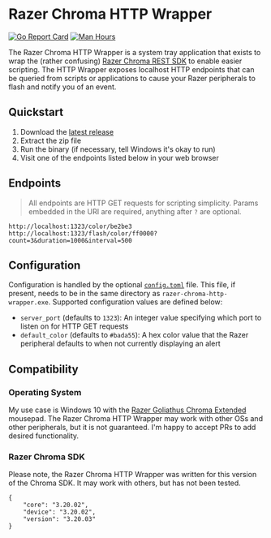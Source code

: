 # Razer Chroma HTTP Wrapper

[![Go Report Card](https://goreportcard.com/badge/github.com/jessemillar/razer-chroma-http-wrapper)](https://goreportcard.com/report/github.com/jessemillar/razer-chroma-http-wrapper) [![Man Hours](https://img.shields.io/endpoint?url=https%3A%2F%2Fmh.jessemillar.com%2Fhours%3Frepo%3Dhttps%3A%2F%2Fgithub.com%2Fjessemillar%2Frazer-chroma-http-wrapper.git)](https://jessemillar.com/r/man-hours)

The Razer Chroma HTTP Wrapper is a system tray application that exists to wrap the (rather confusing) [Razer Chroma REST SDK](https://assets.razerzone.com/dev_portal/REST/html/index.html) to enable easier scripting. The HTTP Wrapper exposes localhost HTTP endpoints that can be queried from scripts or applications to cause your Razer peripherals to flash and notify you of an event.

## Quickstart

1. Download the [latest release](https://github.com/jessemillar/razer-chroma-http-wrapper/releases/latest)
1. Extract the zip file
1. Run the binary (if necessary, tell Windows it's okay to run)
1. Visit one of the endpoints listed below in your web browser

## Endpoints

> All endpoints are HTTP GET requests for scripting simplicity. Params embedded in the URI are required, anything after `?` are optional.

```
http://localhost:1323/color/be2be3
http://localhost:1323/flash/color/ff0000?count=3&duration=1000&interval=500
```

## Configuration

Configuration is handled by the optional [`config.toml`](./config.toml) file. This file, if present, needs to be in the same directory as `razer-chroma-http-wrapper.exe`. Supported configuration values are defined below:

- `server_port` (defaults to `1323`): An integer value specifying which port to listen on for HTTP GET requests
- `default_color` (defaults to `#bada55`): A hex color value that the Razer peripheral defaults to when not currently displaying an alert

## Compatibility

### Operating System

My use case is Windows 10 with the [Razer Goliathus Chroma Extended](https://www.razer.com/gaming-mouse-mats/Razer-Goliathus-Chroma/RZ02-02500300-R3M1) mousepad. The Razer Chroma HTTP Wrapper may work with other OSs and other peripherals, but it is not guaranteed. I'm happy to accept PRs to add desired functionality.

### Razer Chroma SDK

Please note, the Razer Chroma HTTP Wrapper was written for this version of the Chroma SDK. It may work with others, but has not been tested.

```
{
    "core": "3.20.02",
    "device": "3.20.02",
    "version": "3.20.03"
}
```
